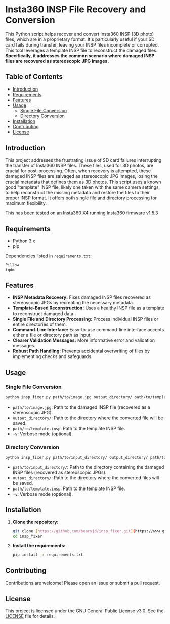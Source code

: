 # Insta360 INSP File Recovery and Conversion

This Python script helps recover and convert Insta360 INSP (3D photo) files, which are in a proprietary format.  It's particularly useful if your SD card fails during transfer, leaving your INSP files incomplete or corrupted. This tool leverages a template INSP file to reconstruct the damaged files.  **Specifically, it addresses the common scenario where damaged INSP files are recovered as stereoscopic JPG images.**

## Table of Contents

*   [Introduction](#introduction)
*   [Requirements](#requirements)
*   [Features](#features)
*   [Usage](#usage)
    *   [Single File Conversion](#single-file-conversion)
    *   [Directory Conversion](#directory-conversion)
*   [Installation](#installation)
*   [Contributing](#contributing)
*   [License](#license)

## Introduction

This project addresses the frustrating issue of SD card failures interrupting the transfer of Insta360 INSP files.  These files, used for 3D photos, are crucial for post-processing.  Often, when recovery is attempted, these damaged INSP files are salvaged as stereoscopic JPG images, losing the crucial metadata that defines them as 3D photos. This script uses a known good "template" INSP file, likely one taken with the same camera settings, to help reconstruct the missing metadata and restore the files to their proper INSP format. It offers both single file and directory processing for maximum flexibility.

This has been tested on an Insta360 X4 running Insta360 firmware v1.5.3

## Requirements

*   Python 3.x
*   pip

Dependencies listed in `requirements.txt`:

```
Pillow
tqdm
```

## Features

*   **INSP Metadata Recovery:** Fixes damaged INSP files recovered as stereoscopic JPGs by recreating the necessary metadata.
*   **Template-Based Reconstruction:** Uses a healthy INSP file as a template to reconstruct damaged data.
*   **Single File and Directory Processing:**  Process individual INSP files or entire directories of them.
*   **Command-Line Interface:**  Easy-to-use command-line interface accepts either a file or directory path as input.
*   **Clearer Validation Messages:**  More informative error and validation messages.
*   **Robust Path Handling:** Prevents accidental overwriting of files by implementing checks and safeguards.

## Usage

### Single File Conversion

```bash
python insp_fixer.py path/to/image.jpg output_directory/ path/to/template.insp -v
```

*   `path/to/image.jpg`: Path to the damaged INSP file (recovered as a stereoscopic JPG).
*   `output_directory/`: Path to the directory where the converted file will be saved.
*   `path/to/template.insp`: Path to the template INSP file.
*   `-v`: Verbose mode (optional).

### Directory Conversion

```bash
python insp_fixer.py path/to/input_directory/ output_directory/ path/to/template.insp -v
```

*   `path/to/input_directory/`: Path to the directory containing the damaged INSP files (recovered as stereoscopic JPGs).
*   `output_directory/`: Path to the directory where the converted files will be saved.
*   `path/to/template.insp`: Path to the template INSP file.
*   `-v`: Verbose mode (optional).

## Installation

1.  **Clone the repository:**

    ```bash
    git clone [https://github.com/bearyjd/insp_fixer.git](https://www.google.com/search?q=https://github.com/bearyjd/insp_fixer.git)
    cd insp_fixer
    ```

2.  **Install the requirements:**

    ```bash
    pip install -r requirements.txt
    ```

## Contributing

Contributions are welcome!  Please open an issue or submit a pull request.

## License

This project is licensed under the GNU General Public License v3.0.  See the [LICENSE](LICENSE) file for details.  
```
